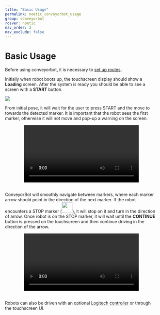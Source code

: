 ```yaml
---
title: "Basic Usage"
permalink: noetic_conveyorbot_usage
group: conveyorbot
rosver: noetic
nav_order: 2
nav_exclude: false
---
```


# Basic Usage

Before using conveyorbot, it is necessary to [set up routes](noetic_conveyorbot_setup).

Initially when robot boots up, the touchscreen display should show a **Loading** screen. After the system is ready you should be able to see a screen with a **START** button.

<img src="../../assets/breadcrumb/control_panel_screen.png" >

From initial pose, it will wait for the user to press START and the move to towards the detected marker.
It is important that the robot sees the first marker, otherwise it will not move and pop-up a warning on the screen.

<video style="display: block; margin-left: auto; margin-right: auto;" width="75%" controls autoplay>
  <source src="assets/breadcrumb/Ubiquity_Turn_Cutted.mov" type="video/mp4">
  Your browser does not support the video tag.
</video>

<br>

ConveyorBot will smoothly navigate between markers, where each marker arrow should point in the direction of the next marker.
If the robot encounters a STOP marker (<img src="assets/breadcrumb/stop_marker.jpg" alt="" width="35">), it will stop on it and turn in the direction of arrow.
Once robot is on the STOP marker, it will wait until the **CONTINUE** button is pressed on the touchscreen and then continue driving in the direction of the arrow.

<video style="display: block; margin-left: auto; margin-right: auto;" width="75%" controls autoplay>
  <source src="assets/breadcrumb/Ubiquity_Start_Stop.mov" type="video/mp4">
  Your browser does not support the video tag.
</video>

<br>

Robots can also be driven with an optional [Logitech controller](noetic_quick_keyboard_driving#using-the-optional-logitech-controller) or through the touchscreen UI.